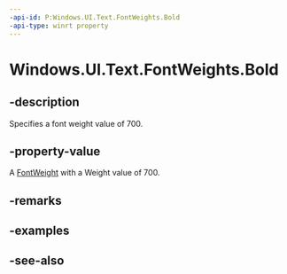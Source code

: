 ```yaml
---
-api-id: P:Windows.UI.Text.FontWeights.Bold
-api-type: winrt property
---
```


<!-- Property syntax
public Windows.UI.Text.FontWeight Bold { get; }
-->

# Windows.UI.Text.FontWeights.Bold

## -description

Specifies a font weight value of 700.



## -property-value

A [FontWeight](fontweight.md) with a Weight value of 700.

## -remarks

## -examples

## -see-also
